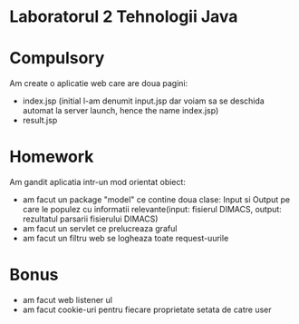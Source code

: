 # Laboratorul 2 Tehnologii Java

# Compulsory
Am create o aplicatie web care are doua pagini:
- index.jsp (initial l-am denumit input.jsp dar voiam sa se deschida automat la server launch, hence the name index.jsp)
- result.jsp

# Homework
Am gandit aplicatia intr-un mod orientat obiect:
- am facut un package "model" ce contine doua clase: Input si Output pe care le populez cu informatii relevante(input: fisierul DIMACS, output: rezultatul parsarii fisierului DIMACS)
- am facut un servlet ce prelucreaza graful
- am facut un filtru web se logheaza toate request-uurile

# Bonus
- am facut web listener ul
- am facut cookie-uri pentru fiecare proprietate setata de catre user